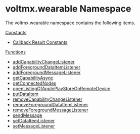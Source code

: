                            


voltmx.wearable Namespace
=======================

The voltmx.wearable namespace contains the following items.

[Constants](voltmx.wearable_namespace_constants.md)

*   [Callback Result Constants](voltmx.wearable_namespace_constants.md#CallBackResult)

[Functions](voltmx.wearable_namespace_functions.md)

*   [addCapabilityChangeListener](voltmx.wearable_namespace_functions.md#addCapabilityChangeListener)
*   [addForegroundDataItemListener](voltmx.wearable_namespace_functions.md#addForegroundDataItemListener)
*   [addForegroundMessageListener](voltmx.wearable_namespace_functions.md#addForegroundMessageListener)
*   [getCapabilityAsync](voltmx.wearable_namespace_functions.md#getCapabilityAsync)
*   [getConnectedNodes](voltmx.wearable_namespace_functions.md#getConnectedNodes)
*   [openListingOfAppInPlayStoreOnRemoteDevice](voltmx.wearable_namespace_functions.md#openListingOfAppInPlayStoreOnRemoteDevice)
*   [putDataItem](voltmx.wearable_namespace_functions.md#putDataItem)
*   [removeCapabilityChangeListener](voltmx.wearable_namespace_functions.md#removeCapabilityChangeListener)
*   [removeForegroundDataItemListener](voltmx.wearable_namespace_functions.md#removeForegroundDataItemListener)
*   [removeForegroundMessageListener](voltmx.wearable_namespace_functions.md#removeForegroundMessageListener)
*   [sendMessage](voltmx.wearable_namespace_functions.md#sendMessage)
*   [setDataItemListener](voltmx.wearable_namespace_functions.md#setDataItemListener)
*   [setMessageListener](voltmx.wearable_namespace_functions.md#setMessageListener)
